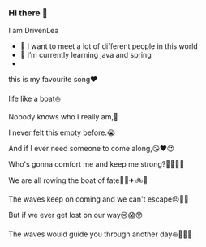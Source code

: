 ### Hi there 👋

<!--
**DrivenLea/DrivenLea** is a ✨ _special_ ✨ repository because its `README.md` (this file) appears on your GitHub profile.

Here are some ideas to get you started:

- 🔭 I’m currently working on ...
- 🌱 I’m currently learning java and spring
- 👯 I’m looking to collaborate on ...
- 🤔 I’m looking for help with ...
- 💬 Ask me about ...
- 📫 How to reach me: ...
- 😄 Pronouns: ...
- ⚡ Fun fact: ...



-->
I am DrivenLea

- 👯 I want to meet a lot of different people in this world
- 🌱 I’m currently learning java and spring 
- 


this is my favourite song❤

life like a boat⛵

Nobody knows who I really am,🙂

I never felt this empty before.😭

And if I ever need someone to come along,😘❤😍

Who's gonna comfort me and keep me strong?🙈🙉🙊🐵

We are all rowing the boat of fate🚩🚗✈🚲🚆

The waves keep on coming and we can't escape😣👴👵

But if we ever get lost on our way😢😱😰

The waves would guide you through another day⛵💨💨💨

